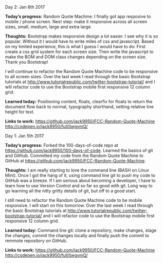 Day 2: Jan 6th 2017

**Today’s progress:**
Random Quote Machine: I finally got app resposive to mobile / phone screen. Next step: make it responsive across all screen sizes, small, medium, large and extra large.

**Thoughts:**
Bootstrap makes responsive design a lot easier. I see why it is so popular. Without it I would have to write miles of css and javascript. Based on my limited experience, this is what I guess I would have to do: First create a css grid system for each screen size. Then write the javascript to make the BOM and DOM class changes depending on the screen size. Thank you Bootstrap!

I will continue to refactor the Random Quote Machine code to be responsive to all screen sizes. Over the last week I read through the basic Bootstrap tutorials at http://www.tutorialrepublic.com/twitter-bootstrap-tutorial/ and I will refactor code to use the Bootstrap mobile first responsive 12 column grid.

**Learned today:**
Positioning content, floats, clearfix for floats to return the document flow back to normal, typography shorthand, setting relative line height for text.

**Links to work:**
https://github.com/jack9950/FCC-Random-Quote-Machine
http://codepen.io/jack9950/full/begvmQ/


Day 1: Jan 5th 2017

**Today’s progress:**
Forked the 100-days-of-code repo at https://github.com/jack9950/100-days-of-code. Learned the basics of git and GitHub. Committed my code from the Random Quote Machine to GitHub at https://github.com/jack9950/FCC-Random-Quote-Machine.

**Thoughts:**
I am really starting to love the command line (BASH on Linux Mint). Once I got the hang of it, using command line git to push my code to GitHub was a breeze. If I am serious about becoming a developer, I have to learn how to use Version Control and so far so good with git. Long way to go learning all the nitty gritty details of git, but off to a good start.

I still need to refactor the Random Quote Machine code to be mobile responsive. I will start on this tomorrow. Over the last week I read through the basic Bootstrap tutorials at http://www.tutorialrepublic.com/twitter-bootstrap-tutorial/ and I will refactor code to use the Bootstrap mobile first responsive 12 column grid.

**Learned today:**
Command line git: clone a repository, make changes, stage the changes, commit the changes locally and finally push the commit to remmote repository on GitHub.

**Links to work:**
https://github.com/jack9950/FCC-Random-Quote-Machine
http://codepen.io/jack9950/full/begvmQ/


<!--
## Day 1: 1 Jan 2017
**Today’s progress:**
**Thoughts:**
**Learned today:**
**Links to work:**
-->

<!--

## Day 3: 3 Jan 2017

**Today’s progress:** Finished the responsive large image code (both CSS and JavaScript) for the top section of the portfolio. I might tweak the text behavior a bit more later on, but for now it's working well.

**Thoughts:** It's so time-consuming to adjust a big background image to be responsive. There's probably a library or plugin for this that I don't know about.

**Learned today:** How to combine `background-size: cover;` and `background-position: center;` and write JavaScript to change the way the background behaves on a phone screen. `$(window).height()` is handy.

**Links to work:** “Build a Personal Portfolio Webpage” at Codepen.io: [A Free Code Camp project](http://codepen.io/macloo/full/rjBKLo/) with Bootstrap.


## Day 2: 2 Jan 2017

**Today’s progress:** Built and implemented a working PHP sendmail page for the contact form in my “Build a Personal Portfolio Webpage” project (see [Resources](resources.md) for link). Tested. Works. Note that my contact form is pretty much copied from [here](https://bootswatch.com/sandstone/#forms). Also added large responsive background image to About section. Added a panel to the footer.

**Thoughts:** Lots of time spent on getting that background image to behave nicely. Reworked some JavaScript I figured out previously for another project. Not done with the About section yet. Portfolio section still empty.

**Learned today:** `background-size: contain;` and `background-size: cover;` (CSS) for a responsive background image. I thought `contain` would work, but it turned out that `cover` was what I needed.

**Links to work:** “Build a Personal Portfolio Webpage” at Codepen.io: [A Free Code Camp project](http://codepen.io/macloo/full/rjBKLo/) with Bootstrap.


## Day 1: 1 Jan 2017

**Today’s progress:** Forked the [100 Days Of Code repo](https://github.com/Kallaway/100-days-of-code); updated [Log](log.md) and [Rules](rules.md). Also changed the README to link to the [original repo](https://github.com/Kallaway/100-days-of-code). Started the “Build a Personal Portfolio Webpage” project. Made/edited the navbar and DIVs for each section. Coded social icons, using Font Awesome. Added contact form.

**Thoughts:** Beginning “100 Days Of Code” would be quite a challenge if you'd never used GitHub before. (Of course, it's a great chance to learn to use GitHub!) At [Free Code Camp](https://www.freecodecamp.com/macloo), I’ve completed the Front End Development Certification lessons through “JSON APIs and Ajax” with one exception: “Build a Personal Portfolio Webpage.” Next up: “Intermediate Front End Development Projects."

**Learned today:** How to add jQuery and other files to a Codepen.io project. How to use alert colors as background colors in Bootstrap. How to install Font Awesome via CDN ([see how](http://fontawesome.io/get-started/)), and how to code the icons (yay!).

**Links to work:** “Build a Tribute Page”: [Georgia O’Keeffe, Artist](http://codepen.io/macloo/full/mORjyd/), in which I practiced using Bootstrap. This is a Free Code Camp project I finished earlier. Today I started “Build a Personal Portfolio Webpage”: [Another Free Code Camp project](http://codepen.io/macloo/full/rjBKLo/) with more Bootstrap. I exported today’s code [as a gist](https://gist.github.com/macloo/4448f77d928a7e3283910de0aab9f845).

-->

